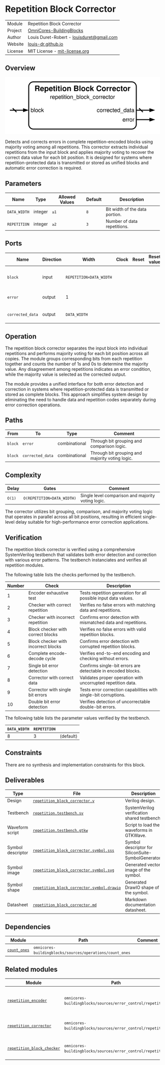 # Repetition Block Corrector

|         |                                                                                  |
| ------- | -------------------------------------------------------------------------------- |
| Module  | Repetition Block Corrector                                                       |
| Project | [OmniCores-BuildingBlocks](https://github.com/Louis-DR/OmniCores-BuildingBlocks) |
| Author  | Louis Duret-Robert - [louisduret@gmail.com](mailto:louisduret@gmail.com)         |
| Website | [louis-dr.github.io](https://louis-dr.github.io)                                 |
| License | MIT License - [mit-license.org](https://mit-license.org)                         |

## Overview

![repetition_block_corrector](repetition_block_corrector.symbol.svg)

Detects and corrects errors in complete repetition-encoded blocks using majority voting among all repetitions. This corrector extracts individual repetitions from the input block and applies majority voting to recover the correct data value for each bit position. It is designed for systems where repetition-protected data is transmitted or stored as unified blocks and automatic error correction is required.

## Parameters

| Name         | Type    | Allowed Values | Default | Description                    |
| ------------ | ------- | -------------- | ------- | ------------------------------ |
| `DATA_WIDTH` | integer | `≥1`           | `8`     | Bit width of the data portion. |
| `REPETITION` | integer | `≥2`           | `3`     | Number of data repetitions.    |

## Ports

| Name             | Direction | Width                   | Clock | Reset | Reset value | Description                                |
| ---------------- | --------- | ----------------------- | ----- | ----- | ----------- | ------------------------------------------ |
| `block`          | input     | `REPETITION×DATA_WIDTH` |       |       |             | Complete repetition block to be corrected. |
| `error`          | output    | 1                       |       |       |             | Error detection flag.                      |
| `corrected_data` | output    | `DATA_WIDTH`            |       |       |             | Error-corrected output data.               |

## Operation

The repetition block corrector separates the input block into individual repetitions and performs majority voting for each bit position across all copies. The module groups corresponding bits from each repetition together and counts the number of 1s and 0s to determine the majority value. Any disagreement among repetitions indicates an error condition, while the majority value is selected as the corrected output.

The module provides a unified interface for both error detection and correction in systems where repetition-protected data is transmitted or stored as complete blocks. This approach simplifies system design by eliminating the need to handle data and repetition codes separately during error correction operations.

## Paths

| From    | To               | Type          | Comment                                         |
| ------- | ---------------- | ------------- | ----------------------------------------------- |
| `block` | `error`          | combinational | Through bit grouping and comparison logic.      |
| `block` | `corrected_data` | combinational | Through bit grouping and majority voting logic. |

## Complexity

| Delay  | Gates                      | Comment                                            |
| ------ | -------------------------- | -------------------------------------------------- |
| `O(1)` | `O(REPETITION×DATA_WIDTH)` | Single level comparison and majority voting logic. |

The corrector utilizes bit grouping, comparison, and majority voting logic that operates in parallel across all bit positions, resulting in efficient single-level delay suitable for high-performance error correction applications.

## Verification

The repetition block corrector is verified using a comprehensive SystemVerilog testbench that validates both error detection and correction with various error patterns. The testbench instanciates and verifies all repetition modules.

The following table lists the checks performed by the testbench.

| Number | Check                               | Description                                                      |
| ------ | ----------------------------------- | ---------------------------------------------------------------- |
| 1      | Encoder exhaustive test             | Tests repetition generation for all possible input data values.  |
| 2      | Checker with correct repetition     | Verifies no false errors with matching data and repetitions.     |
| 3      | Checker with incorrect repetition   | Confirms error detection with mismatched data and repetitions.   |
| 4      | Block checker with correct blocks   | Verifies no false errors with valid repetition blocks.           |
| 5      | Block checker with incorrect blocks | Confirms error detection with corrupted repetition blocks.       |
| 6      | Complete encode-decode cycle        | Verifies end-to-end encoding and checking without errors.        |
| 7      | Single bit error detection          | Confirms single-bit errors are detectable in encoded blocks.     |
| 8      | Corrector with correct data         | Validates proper operation with uncorrupted repetition data.     |
| 9      | Corrector with single bit errors    | Tests error correction capabilities with single-bit corruptions. |
| 10     | Double bit error detection          | Verifies detection of uncorrectable double-bit errors.           |

The following table lists the parameter values verified by the testbench.

| `DATA_WIDTH` | `REPETITION` |           |
| ------------ | ------------ | --------- |
| 8            | 3            | (default) |

## Constraints

There are no synthesis and implementation constraints for this block.

## Deliverables

| Type              | File                                                                                   | Description                                         |
| ----------------- | -------------------------------------------------------------------------------------- | --------------------------------------------------- |
| Design            | [`repetition_block_corrector.v`](repetition_block_corrector.v)                         | Verilog design.                                     |
| Testbench         | [`repetition.testbench.sv`](repetition.testbench.sv)                                   | SystemVerilog verification shared testbench.        |
| Waveform script   | [`repetition.testbench.gtkw`](repetition.testbench.gtkw)                               | Script to load the waveforms in GTKWave.            |
| Symbol descriptor | [`repetition_block_corrector.symbol.sss`](repetition_block_corrector.symbol.sss)       | Symbol descriptor for SiliconSuite-SymbolGenerator. |
| Symbol image      | [`repetition_block_corrector.symbol.svg`](repetition_block_corrector.symbol.svg)       | Generated vector image of the symbol.               |
| Symbol shape      | [`repetition_block_corrector.symbol.drawio`](repetition_block_corrector.symbol.drawio) | Generated DrawIO shape of the symbol.               |
| Datasheet         | [`repetition_block_corrector.md`](repetition_block_corrector.md)                       | Markdown documentation datasheet.                   |

## Dependencies

| Module                                                    | Path                                                     | Comment |
| --------------------------------------------------------- | -------------------------------------------------------- | ------- |
| [`count_ones`](../../operations/count_ones/count_ones.md) | `omnicores-buildingblocks/sources/operations/count_ones` |         |

## Related modules

| Module                                                    | Path                                                        | Comment                                        |
| --------------------------------------------------------- | ----------------------------------------------------------- | ---------------------------------------------- |
| [`repetition_encoder`](repetition_encoder.md)             | `omnicores-buildingblocks/sources/error_control/repetition` | Internal dependency for repetition generation. |
| [`repetition_corrector`](repetition_corrector.md)         | `omnicores-buildingblocks/sources/error_control/repetition` | Variant for separate data and code.            |
| [`repetition_block_checker`](repetition_block_checker.md) | `omnicores-buildingblocks/sources/error_control/repetition` | Variant with error detection only.             |